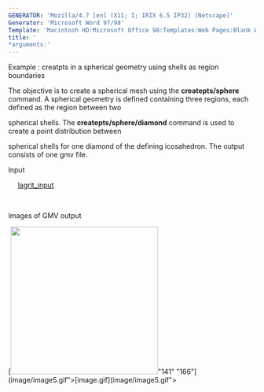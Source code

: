 ```yaml
---
GENERATOR: 'Mozilla/4.7 [en] (X11; I; IRIX 6.5 IP32) [Netscape]'
Generator: 'Microsoft Word 97/98'
Template: 'Macintosh HD:Microsoft Office 98:Templates:Web Pages:Blank Web Page'
title: '
*arguments:'
---
```


 Example : creatpts in a spherical geometry using shells as region
 boundaries

  The objective is to create a spherical mesh using the
  **createpts/sphere** command.
  A spherical geometry is defined containing three regions, each
  defined as the region between two

  spherical shells. The **createpts/sphere/diamond** command is used
  to create a point distribution between

  spherical shells for one diamond of the defining icosahedron. The
  output consists of one gmv file.

 Input

      [lagrit\_input](../lagrit_input5)

  

 Images of GMV output

 [<img height="300" width="300" src="https://lanl.github.io/docs/assets/images/image5tn.gif">"141"
 "166"](image/image5.gif">[image.gif](image/image5.gif">
